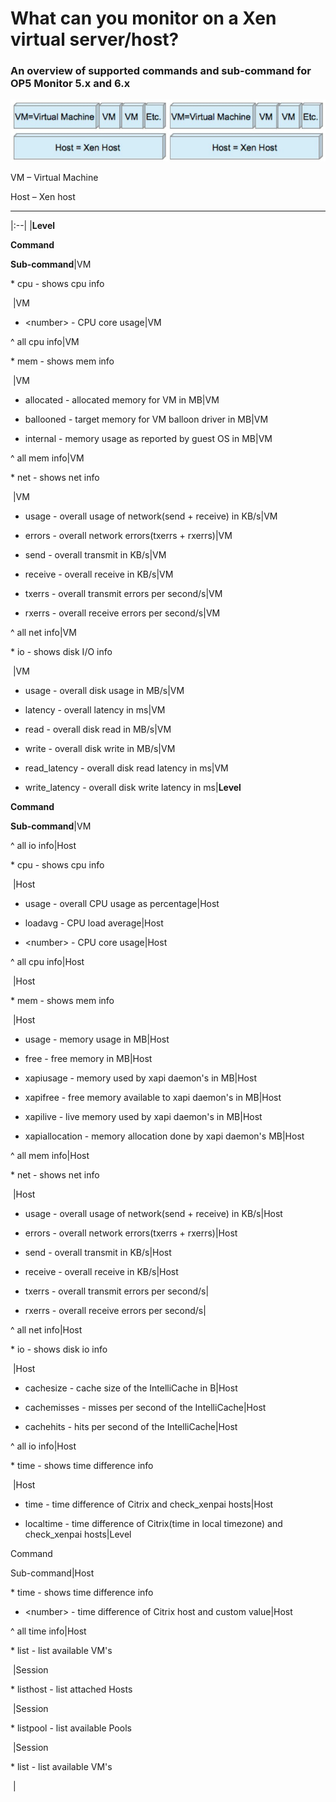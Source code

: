 # What can you monitor on a Xen virtual server/host?

### **An overview of supported commands and sub-command for OP5 Monitor 5.x and 6.x**

![](attachments/3801495/4358170.png)

VM – Virtual Machine

Host – Xen host

* * * * *

|:--|
|**Level**

**Command**

**Sub-command**|VM

\* cpu - shows cpu info

 |VM

+ \<number\> - CPU core usage|VM

\^ all cpu info|VM

\* mem - shows mem info

 |VM

+ allocated - allocated memory for VM in MB|VM

+ ballooned - target memory for VM balloon driver in MB|VM

+ internal - memory usage as reported by guest OS in MB|VM

\^ all mem info|VM

\* net - shows net info

 |VM

+ usage - overall usage of network(send + receive) in KB/s|VM

+ errors - overall network errors(txerrs + rxerrs)|VM

+ send - overall transmit in KB/s|VM

+ receive - overall receive in KB/s|VM

+ txerrs - overall transmit errors per second/s|VM

+ rxerrs - overall receive errors per second/s|VM

\^ all net info|VM

\* io - shows disk I/O info

 |VM

+ usage - overall disk usage in MB/s|VM

+ latency - overall latency in ms|VM

+ read - overall disk read in MB/s|VM

+ write - overall disk write in MB/s|VM

+ read\_latency - overall disk read latency in ms|VM

+ write\_latency - overall disk write latency in ms|**Level**

**Command**

**Sub-command**|VM

\^ all io info|Host

\* cpu - shows cpu info

 |Host

+ usage - overall CPU usage as percentage|Host

+ loadavg - CPU load average|Host

+ \<number\> - CPU core usage|Host

\^ all cpu info|Host

 |Host

\* mem - shows mem info

 |Host

+ usage - memory usage in MB|Host

+ free - free memory in MB|Host

+ xapiusage - memory used by xapi daemon's in MB|Host

+ xapifree - free memory available to xapi daemon's in MB|Host

+ xapilive - live memory used by xapi daemon's in MB|Host

+ xapiallocation - memory allocation done by xapi daemon's MB|Host

\^ all mem info|Host

\* net - shows net info

 |Host

+ usage - overall usage of network(send + receive) in KB/s|Host

+ errors - overall network errors(txerrs + rxerrs)|Host

+ send - overall transmit in KB/s|Host

+ receive - overall receive in KB/s|Host

+ txerrs - overall transmit errors per second/s|

+ rxerrs - overall receive errors per second/s|

\^ all net info|Host

\* io - shows disk io info

 |Host

+ cachesize - cache size of the IntelliCache in B|Host

+ cachemisses - misses per second of the IntelliCache|Host

+ cachehits - hits per second of the IntelliCache|Host

\^ all io info|Host

\* time - shows time difference info

 |Host

+ time - time difference of Citrix and check\_xenpai hosts|Host

+ localtime - time difference of Citrix(time in local timezone) and check\_xenpai hosts|Level

Command

Sub-command|Host

\* time - shows time difference info

+ \<number\> - time difference of Citrix host and custom value|Host

\^ all time info|Host

\* list - list available VM's

 |Session

\* listhost - list attached Hosts

 |Session

\* listpool - list available Pools

 |Session

\* list - list available VM's

 |
